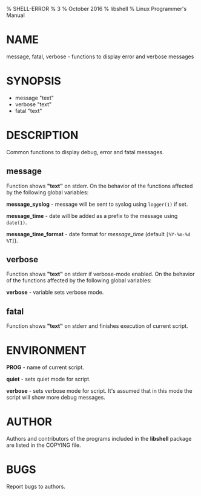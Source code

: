 % SHELL-ERROR
% 3
% October 2016
% libshell
% Linux Programmer's Manual

# NAME #
message, fatal, verbose - functions to display error and verbose messages

# SYNOPSIS #
- message "text"
- verbose "text"
- fatal "text"

# DESCRIPTION #
Common functions to display debug, error and fatal messages.

## message ##
Function shows **"text"** on stderr. On the behavior of the functions affected
by the following global variables:

**message_syslog** - message will be sent to syslog using `logger(1)` if set.

**message_time** - date will be added as a prefix to the message using `date(1)`.

**message_time_format** - date format for *message_time* (default `[%Y-%m-%d %T]`).

## verbose ##
Function shows **"text"** on stderr if verbose-mode enabled. On the behavior
of the functions affected by the following global variables:

**verbose** - variable sets verbose mode.

## fatal ##
Function shows **"text"** on stderr and finishes execution of current script.

# ENVIRONMENT #

**PROG** - name of current script.

**quiet** - sets quiet mode for script.

**verbose** - sets verbose mode for script. It's assumed that in this mode the script
will show more debug messages.

# AUTHOR #
Authors and contributors of the programs included in the **libshell** package are listed
in the COPYING file.

# BUGS #
Report bugs to authors.
